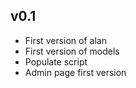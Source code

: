 ## v0.1

* First version of alan
* First version of models
* Populate script
* Admin page first version